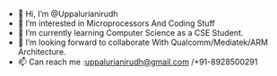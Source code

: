 - 👋 Hi, I’m @Uppalurianirudh
- 👀 I’m interested in Microprocessors And Coding Stuff
- 🌱 I’m currently learning Computer Science as a CSE Student.
- 💞️ I’m looking forward to collaborate With Qualcomm/Mediatek/ARM Architecture.
- 📫 Can reach me :uppalurianirudh@gmail.com /+91-8928500291


<!---
Uppalurianirudh/Uppalurianirudh is a ✨ special ✨ repository because its `README.md` (this file) appears on your GitHub profile.
You can click the Preview link to take a look at your changes.
--->
